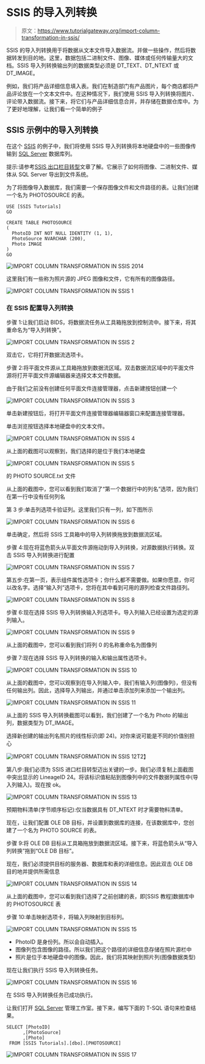 # SSIS 的导入列转换

> 原文：<https://www.tutorialgateway.org/import-column-transformation-in-ssis/>

SSIS 的导入列转换用于将数据从文本文件导入数据流。并做一些操作，然后将数据转发到目的地。这里，数据包括二进制文件、图像、媒体或任何传输量大的文档。SSIS 导入列转换输出列的数据类型必须是 DT_TEXT、DT_NTEXT 或 DT_IMAGE。

例如，我们将产品详细信息填入表。我们在制造部门有产品图片，每个商店都将产品评论放在一个文本文件中。在这种情况下，我们使用 SSIS 导入列转换将图片、评论带入数据流。接下来，将它们与产品详细信息合并，并存储在数据仓库中。为了更好地理解，让我们看一个简单的例子

## SSIS 示例中的导入列转换

在这个 [SSIS](https://www.tutorialgateway.org/ssis/) 的例子中，我们将使用 SSIS 导入列转换将本地硬盘中的一些图像传输到 [SQL Server](https://www.tutorialgateway.org/sql/) 数据库列。

提示:请参考[SSIS 出口栏目转型](https://www.tutorialgateway.org/export-column-transformation-in-ssis/)文章了解。它展示了如何将图像、二进制文件、媒体从 SQL Server 导出到文件系统。

为了将图像导入数据库，我们需要一个保存图像文件和文件路径的表。让我们创建一个名为 PHOTOSOURCE 的表。

```
USE [SSIS Tutorials]
GO

CREATE TABLE PHOTOSOURCE
(
  PhotoID INT NOT NULL IDENTITY (1, 1),
  PhotoSource NVARCHAR (200),
  Photo IMAGE
)
GO

```

![IMPORT COLUMN TRANSFORMATION IN SSIS 2014](img/3d5614f095fd3f54824a16eaf8e85496.png)

这里我们有一些称为照片源的 JPEG 图像和文件，它有所有的图像路径。

![IMPORT COLUMN TRANSFORMATION IN SSIS 1](img/b74553a798cca5e6488cc8ac6419f95c.png)

### 在 SSIS 配置导入列转换

步骤 1:让我们启动 BIDS，将数据流任务从工具箱拖放到控制流中。接下来，将其重命名为“导入列转换”。

![IMPORT COLUMN TRANSFORMATION IN SSIS 2](img/87a615c8950e452b669484e9833791ee.png)

双击它，它将打开数据流选项卡。

步骤 2:将平面文件源从工具箱拖放到数据流区域。双击数据流区域中的平面文件源将打开平面文件源编辑器来选择文本文件数据。

由于我们之前没有创建任何平面文件连接管理器，点击新建按钮创建一个

![IMPORT COLUMN TRANSFORMATION IN SSIS 3](img/0bf192b58e01f396749121444342dbbb.png)

单击新建按钮后，将打开平面文件连接管理器编辑器窗口来配置连接管理器。

单击浏览按钮选择本地硬盘中的文本文件。

![IMPORT COLUMN TRANSFORMATION IN SSIS 4](img/3213c5fb34190ef8887ccb45e79ab80d.png)

从上面的截图可以观察到，我们选择的是位于我们本地硬盘

![IMPORT COLUMN TRANSFORMATION IN SSIS 5](img/466ad8202ab48bb1c5808decb32f968a.png)

的 PHOTO SOURCE.txt 文件

从上面的截图中，您可以看到我们取消了“第一个数据行中的列名”选项，因为我们在第一行中没有任何列名

第 3 步:单击列选项卡验证列。这里我们只有一列，如下图所示

![IMPORT COLUMN TRANSFORMATION IN SSIS 6](img/e9213065ca4a125f339bfbed9d92f35a.png)

单击确定，然后将 SSIS 工具箱中的导入列转换拖放到数据流区域。

步骤 4:现在将蓝色箭头从平面文件源拖动到导入列转换，对源数据执行转换。双击 SSIS 导入列转换进行配置

![IMPORT COLUMN TRANSFORMATION IN SSIS 7](img/2416f46871407a64c1516132dadd1653.png)

第五步:在第一页，表示组件属性选项卡；你什么都不需要做。如果你愿意，你可以改名字。选择“输入列”选项卡，您将在其中看到可用的源列检查文件路径列。

![IMPORT COLUMN TRANSFORMATION IN SSIS 8](img/29e967f50a4698465ae665401857ca72.png)

步骤 6:现在选择 SSIS 导入列转换输入列选项卡。导入列输入已经设置为选定的源列输入。

![IMPORT COLUMN TRANSFORMATION IN SSIS 9](img/be98c3942d5a25520bbec3266a31e345.png)

从上面的截图中，您可以看到我们将列 0 的名称重命名为图像列

步骤 7:现在选择 SSIS 导入列转换的输入和输出属性选项卡。

![IMPORT COLUMN TRANSFORMATION IN SSIS 10](img/beb2efdb9e6a0650eeb950595cf3112a.png)

从上面的截图中，您可以观察到在导入列输入中，我们有输入列(图像列)，但没有任何输出列。因此，选择导入列输出，并通过单击添加列来添加一个输出列。

![IMPORT COLUMN TRANSFORMATION IN SSIS 11](img/ca0d06142cb0acf8ed2b0cc84efec314.png)

从上面的 SSIS 导入列转换截图可以看到，我们创建了一个名为 Photo 的输出列，数据类型为 DT_IMAGE。

选择新创建的输出列名照片的线性标识(即 24)。对你来说可能是不同的价值别担心

![IMPORT COLUMN TRANSFORMATION IN SSIS 12](img/44749c2b8a3cb3eae0e2c1aaba737084.png)T2】

第八步:我们必须为 SSIS 进口栏目转型迈出关键的一步。我们必须复制上面截图中突出显示的 LineageID 24。将该标识值粘贴到图像列中的文件数据列属性中(导入列输入)。现在按 ok。

![IMPORT COLUMN TRANSFORMATION IN SSIS 13](img/0f3b7d9405982d07e33bdbc3bbcdb8fe.png)

预期物料清单(字节顺序标记):仅当数据具有 DT_NTEXT 时才需要物料清单。

现在，让我们配置 OLE DB 目标，并设置到数据库的连接，在该数据库中，您创建了一个名为 PHOTO SOURCE 的表。

步骤 9:将 OLE DB 目标从工具箱拖放到数据流区域。接下来，将蓝色箭头从“导入列转换”拖到“OLE DB 目标”。

现在，我们必须提供目标的服务器、数据库和表的详细信息。因此双击 OLE DB 目的地并提供所需信息

![IMPORT COLUMN TRANSFORMATION IN SSIS 14](img/48d949561c787e996d452a3d1be28912.png)

从上面的截图中，您可以看到我们选择了之前创建的表，即[SSIS 教程]数据库中的 PHOTOSOURCE 表

步骤 10:单击映射选项卡，将输入列映射到目标列。

![IMPORT COLUMN TRANSFORMATION IN SSIS 15](img/b1e3ffdbbd5bb6a3ab3a803226705582.png)

*   PhotoID 是身份列。所以会自动插入。
*   图像列包含图像的路径。所以我们把这个路径的详细信息存储在照片源栏中
*   照片是位于本地硬盘中的图像。因此，我们将其映射到照片列(图像数据类型)

现在让我们执行 SSIS 导入列转换任务。

![IMPORT COLUMN TRANSFORMATION IN SSIS 16](img/af00a82a5d78f12077384ec602e68ae4.png)

在 SSIS 导入列转换任务已成功执行。

让我们打开 [SQL Server](https://www.tutorialgateway.org/sql/) 管理工作室。接下来，编写下面的 T-SQL 语句来检查结果。

```
SELECT [PhotoID]
      ,[PhotoSource]
      ,[Photo]
 FROM [SSIS Tutorials].[dbo].[PHOTOSOURCE]
```

![IMPORT COLUMN TRANSFORMATION IN SSIS 17](img/b614f5c0f81dfa320638ee46775e5ca2.png)